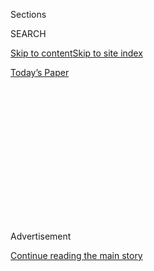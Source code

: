 <div id="app">

<div>

<div>

<div>

<div class="NYTAppHideMasthead css-1q2w90k e1suatyy0">

<div class="section css-ui9rw0 e1suatyy2">

<div class="css-eph4ug er09x8g0">

<div class="css-6n7j50">

</div>

<span class="css-1dv1kvn">Sections</span>

<div class="css-10488qs">

<span class="css-1dv1kvn">SEARCH</span>

</div>

[Skip to content](#site-content)[Skip to site index](#site-index)

</div>

<div class="css-10698na e1huz5gh0">

</div>

</div>

<div id="masthead-bar-one" class="section hasLinks css-15hmgas e1csuq9d3">

<div class="css-uqyvli e1csuq9d0">

</div>

<div class="css-1uqjmks e1csuq9d1">

</div>

<div class="css-9e9ivx">

[](https://myaccount.nytimes.com/auth/login?response_type=cookie&client_id=vi)

</div>

<div class="css-1bvtpon e1csuq9d2">

[Today’s Paper](https://www.nytimes.com/section/todayspaper)

</div>

</div>

</div>

</div>

<div data-aria-hidden="false">

<div id="site-content" role="main">

<div>

<div class="css-1aor85t" style="opacity:0.000000001;z-index:-1;visibility:hidden">

<div class="css-1hqnpie">

<div class="css-epjblv">

<span class="css-17xtcya">[Opinion](/section/opinion)</span><span class="css-x15j1o">|</span><span class="css-fwqvlz">Hubris,
a Case Study</span>

</div>

<div class="css-k008qs">

<div class="css-1iwv8en">

<span class="css-18z7m18"></span>

<div>

</div>

</div>

<span class="css-1n6z4y">https://nyti.ms/2yAXOtO</span>

<div class="css-1705lsu">

<div class="css-4xjgmj">

<div class="css-4skfbu" role="toolbar" data-aria-label="Social Media Share buttons, Save button, and Comments Panel with current comment count" data-testid="share-tools">

  - 
  - 
  - 
  - 
    
    <div class="css-6n7j50">
    
    </div>

  - 

</div>

</div>

</div>

</div>

</div>

</div>

<div id="NYT_TOP_BANNER_REGION" class="css-13pd83m">

</div>

<div id="top-wrapper" class="css-1sy8kpn">

<div id="top-slug" class="css-l9onyx">

Advertisement

</div>

[Continue reading the main story](#after-top)

<div class="ad top-wrapper" style="text-align:center;height:100%;display:block;min-height:250px">

<div id="top" class="place-ad" data-position="top" data-size-key="top">

</div>

</div>

<div id="after-top">

</div>

</div>

<div>

<div class="css-v5btjw etb61u70">

<div class="css-v05ibm etb61u71">

[Opinion](/section/opinion)

</div>

</div>

<div id="sponsor-wrapper" class="css-1hyfx7x">

<div id="sponsor-slug" class="css-19vbshk">

Supported by

</div>

[Continue reading the main story](#after-sponsor)

<div id="sponsor" class="ad sponsor-wrapper" style="text-align:center;height:100%;display:block">

</div>

<div id="after-sponsor">

</div>

</div>

<div class="css-186x18t">

</div>

<div class="css-1vkm6nb ehdk2mb0">

# Hubris, a Case Study

</div>

Tune in tonight.

<div class="css-18e8msd">

<div class="css-vp77d3 epjyd6m0">

<div class="css-1p10dcb ey68jwv0" data-aria-hidden="true">

[![David
Leonhardt](https://static01.nyt.com/images/2018/04/02/opinion/david-leonhardt/david-leonhardt-thumbLarge.png
"David Leonhardt")](https://www.nytimes.com/by/david-leonhardt)

</div>

<div class="css-1baulvz">

By [<span class="css-1baulvz last-byline" itemprop="name">David
Leonhardt</span>](https://www.nytimes.com/by/david-leonhardt)

<div class="css-8atqhb">

Opinion Columnist

</div>

</div>

</div>

  - April 23, 2020

  - 
    
    <div class="css-4xjgmj">
    
    <div class="css-d8bdto" role="toolbar" data-aria-label="Social Media Share buttons, Save button, and Comments Panel with current comment count" data-testid="share-tools">
    
      - 
      - 
      - 
      - 
        
        <div class="css-6n7j50">
        
        </div>
    
      - 
    
    </div>
    
    </div>

</div>

<div class="css-79elbk" data-testid="photoviewer-wrapper">

<div class="css-z3e15g" data-testid="photoviewer-wrapper-hidden">

</div>

<div class="css-1a48zt4 ehw59r15" data-testid="photoviewer-children">

![<span class="css-16f3y1r e13ogyst0" data-aria-hidden="true">People
watched the first N.F.L. game of the season in Atlantic City last
September.</span><span class="css-cnj6d5 e1z0qqy90" itemprop="copyrightHolder"><span class="css-1ly73wi e1tej78p0">Credit...</span><span><span>Wayne
Parry/Associated
Press</span></span></span>](https://static01.nyt.com/images/2020/04/23/opinion/23leonhardt-newsletter/merlin_171816735_d2d91c7d-9a52-4cee-b2ef-587cb1dc6910-articleLarge.jpg?quality=75&auto=webp&disable=upscale)

</div>

</div>

</div>

<div class="section meteredContent css-1r7ky0e" name="articleBody" itemprop="articleBody">

<div class="css-1fanzo5 StoryBodyCompanionColumn">

<div class="css-53u6y8">

*This article is part of David Leonhardt’s newsletter. You can* [*sign
up
here*](https://www.nytimes.com/newsletters/opiniontoday?action=click&module=Intentional&pgtype=Article)
*to receive it each weekday.*

This year’s National Football League draft will begin tonight. As one of
the first normal sports events in months, it’s likely to get [huge
television
ratings](https://www.nytimes.com/2020/04/20/sports/football/nfl-draft-virtual-past.html).
I realize that many readers of this newsletter may not be sports fans,
but I want to talk about the draft because it’s a fascinating window
into human irrationality, with lessons even for people who don’t like
football.

Here’s the brief version: Many people — including experts, with great
resources at their disposal — are shockingly overconfident about their
ability to forecast the future.

About 15 years ago, two economists, Richard Thaler (who has since [won a
Nobel
Prize](https://www.nobelprize.org/prizes/economic-sciences/2017/thaler/facts/))
and Cade Massey, set out to study the history of the draft. They
analyzed where in the draft order different players were chosen and then
compared the order to the players’ later performance.

</div>

</div>

<div class="css-1fanzo5 StoryBodyCompanionColumn">

<div class="css-53u6y8">

Thaler and Massey discovered that, despite the time and money that
football teams devoted to studying players, the teams weren’t very good
at predicting who would be the best. Those chosen early often had less
impressive careers than those chosen later. The chance that a player at
a given position turns out to be better than the next player drafted at
that same position is only 52 percent, not much better than a coin flip.
Predicting the career paths of 22-year-olds in any field is hard.

Consider that neither of the past two Super Bowl-winning quarterbacks
(Patrick Mahomes and Tom Brady) were chosen at the very top, while
several recent \#1 picks (like Baker Mayfield and Jameis Winston) have
struggled.

And yet N.F.L. teams continue to treat the very top picks as far more
valuable than picks slightly further down. They’re often willing to
trade multiple picks later in a draft for a single pick near the top.
It’s irrational, and predictably so, but the N.F.L. teams can’t help
themselves.<span class="css-8l6xbc evw5hdy0"> </span>Executives remember
the exceptions — the top picks who turned out to be as good as
advertised — and convince themselves that they can pull off another one.

“Even the smartest guys in the world, the guys who spend hours with game
film, can’t predict this with much success,” Massey has told me.
“There’s no crime in that. The crime is thinking you can predict
it.”

The savviest teams have realized they can exploit this irrationality by
trading one of their high picks for multiple picks lower down. They
effectively swap the ability to choose the one player they want for the
ability to take chances on multiple players. They embrace humility. The
Dallas Cowboys
[built](https://www.dallasnews.com/sports/cowboys/2019/10/12/its-been-30-years-since-the-cowboys-traded-herschel-walker-to-the-vikings-fueling-a-dynasty/)
a championship team in the 1990s with this approach, and the New England
Patriots have done so over the past two decades.

</div>

</div>

<div class="css-1fanzo5 StoryBodyCompanionColumn">

<div class="css-53u6y8">

Tonight, the teams with the most glaring opportunities to trade down are
the Detroit Lions (who pick third) and the New York Giants (fourth). The
Lions and Giants have also been two of the worst-run franchises in
recent years.

So allow me to suggest some [last-minute
reading](https://repository.upenn.edu/cgi/viewcontent.cgi?article=1138&context=oid_papers)
for their executives — and for anyone who enjoys an unusually
well-written academic research paper. The official title is: “The
Loser’s Curse: Decision Making and Market Efficiency in the National
Football League Draft.”

**For more** …

  - The Massey-Thaler paper is part of a long line of research on human
    overconfidence. One famous experiment found that psychologists
    became more confident — [but no more
    accurate](https://www.nytimes.com/2005/04/24/weekinreview/the-nfl-draft-a-study-in-cockeyed-overconfidence.html)
    — in their diagnoses as they received more information.

  - As [Maria
    Konnikova](https://blogs.scientificamerican.com/guest-blog/lessons-from-sherlock-holmes-confidence-is-good-overconfidence-not-so-much/)
    wrote in Scientific American:

> We tend to be underconfident on easy problems and overconfident on
> difficult ones. In other words, we underestimate our ability to do
> well when all signs point to success, and we overestimate it when the
> signs become much less favorable, failing to adjust enough for the
> change in external circumstances. Second, it increases with
> familiarity. If I’m doing something for the first time, I will likely
> be cautious. But if I do it many times over, I am increasingly likely
> to trust in my ability and become complacent, even if the landscape
> should change (overconfident drivers, anyone?).

  - I spoke to Thaler yesterday, and he offered a prediction for
    tonight: If any high profile trades happen, the team that moves up
    in the draft will select a quarterback — and will pay the
    traditional market price in draft picks for doing so. (N.F.L. teams
    use a chart that describes [the supposed
    value](https://www.pro-football-reference.com/draft/draft_trade_value.htm)
    of each draft pick; the chart substantially exaggerates the value of
    top picks.)

  - The social psychologist Philip Tetlock has done extensive research
    into forecasting failures, including his book with Dan Gardner,
    [“Superforecasting.”](https://www.penguinrandomhouse.com/books/227815/superforecasting-by-philip-e-tetlock-and-dan-gardner/)

  - “For more than a month, American culture has existed on a split
    screen. On one hand, movies and theater and travel and every other
    sport ground to a halt,” The Ringer’s [Bryan
    Curtis](https://www.theringer.com/2020/4/22/21230568/nfl-draft-quarantine-super-bowl-sports-media)
    writes. On the other hand, the N.F.L. keeps going — in part because
    it’s in its offseason. Curtis describes tonight’s draft as “the
    Quarantine Super Bowl.”

*If you are not a subscriber to this newsletter, you can* [*subscribe
here*](https://www.nytimes.com/newsletters/david-leonhardt)*. You can
also join me on* [*Twitter
(@DLeonhardt)*](https://twitter.com/DLeonhardt) *and*
[*Facebook*](https://www.facebook.com/DavidRLeonhardt/)*.*

*Follow The New York Times Opinion section on*
[*Facebook*](https://www.facebook.com/nytopinion)*,* [*Twitter
(@NYTopinion)*](http://twitter.com/NYTOpinion) *and*
[*Instagram*](https://www.instagram.com/nytopinion/)*.*

</div>

</div>

</div>

<div>

</div>

<div>

</div>

<div>

</div>

<div>

<div id="bottom-wrapper" class="css-1ede5it">

<div id="bottom-slug" class="css-l9onyx">

Advertisement

</div>

[Continue reading the main story](#after-bottom)

<div id="bottom" class="ad bottom-wrapper" style="text-align:center;height:100%;display:block;min-height:90px">

</div>

<div id="after-bottom">

</div>

</div>

</div>

</div>

</div>

## Site Index

<div>

</div>

## Site Information Navigation

  - [© <span>2020</span> <span>The New York Times
    Company</span>](https://help.nytimes.com/hc/en-us/articles/115014792127-Copyright-notice)

<!-- end list -->

  - [NYTCo](https://www.nytco.com/)
  - [Contact
    Us](https://help.nytimes.com/hc/en-us/articles/115015385887-Contact-Us)
  - [Work with us](https://www.nytco.com/careers/)
  - [Advertise](https://nytmediakit.com/)
  - [T Brand Studio](http://www.tbrandstudio.com/)
  - [Your Ad
    Choices](https://www.nytimes.com/privacy/cookie-policy#how-do-i-manage-trackers)
  - [Privacy](https://www.nytimes.com/privacy)
  - [Terms of
    Service](https://help.nytimes.com/hc/en-us/articles/115014893428-Terms-of-service)
  - [Terms of
    Sale](https://help.nytimes.com/hc/en-us/articles/115014893968-Terms-of-sale)
  - [Site Map](https://spiderbites.nytimes.com)
  - [Help](https://help.nytimes.com/hc/en-us)
  - [Subscriptions](https://www.nytimes.com/subscription?campaignId=37WXW)

</div>

</div>

</div>

</div>
